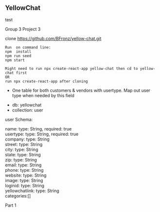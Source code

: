 ## YellowChat

test

 Group 3 Project 3


clone https://github.com/BFronz/yellow-chat.git


```
Run  on command line: 
npm  install
npm run seed
npm start

```



```
Might need to run npx create-react-app yellow-chat then cd to yellow-chat first
OR
run npx create-react-app after cloning

```



* One table for  both customers & vendors with usertype. Map out user type when needed by this field
 - db: yellowchat
 - collection: user 

user Schema:
  
name:      type: String, required: true  
usertype:  type: String, required: true    
company:   type: String   
street:    type: String  
city:      type: String  
state:     type: String   
zip:       type: String   
email:     type: String  
phone:     type: String  
website:   type: String  
image:     type: String  
loginid:         type: String   
yellowchatlink:  type: String  
categories:[]  


Part 1
